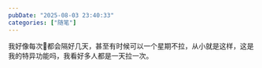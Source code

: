 ```yaml
---
pubDate: "2025-08-03 23:40:33"
categories: ["随笔"]
---
```


我好像每次💩都会隔好几天，甚至有时候可以一个星期不拉，从小就是这样，这是我的特异功能吗，我看好多人都是一天拉一次。
